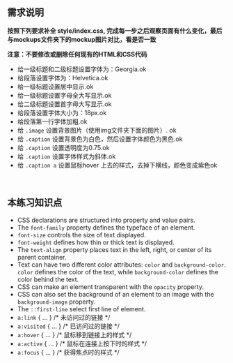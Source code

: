 ## 需求说明

**按照下列要求补全 style/index.css, 完成每一步之后观察页面有什么变化，最后与mockups文件夹下的mockup图片对比，看是否一致**

**注意：不要修改或删除任何现有的HTML和CSS代码**

- 给一级标题和二级标题设置字体为：Georgia.ok
- 给段落设置字体为：Helvetica.ok
- 给一级标题设置居中显示.ok
- 给一级标题设置字母全大写显示.ok
- 给二级标题设置首字母大写显示.ok
- 给段落设置字体大小为：18px.ok
- 给段落第一行字体加粗.ok
- 给 `.image` 设置背景图片（使用img文件夹下面的图片）. ok
- 给 `.caption` 设置背景色为白色，然后设置字体颜色为黑色.ok
- 给 `.caption` 设置透明度为0.75.ok
- 给 `.caption` 设置字体样式为斜体.ok
- 给 `.caption a` 设置鼠标hover 上去的样式，去掉下横线，颜色变成紫色ok

<br>
  
## 本练习知识点
- CSS declarations are structured into property and value pairs.
- The `font-family` property defines the typeface of an element.
- `font-size` controls the size of text displayed.
- `font-weight` defines how thin or thick text is displayed.
- The `text-align` property places text in the left, right, or center of its parent container.
- Text can have two different color attributes: `color` and `background-color`. `color` defines the color of the text, while `background-color` defines the color behind the text.
- CSS can make an element transparent with the `opacity` property.
- CSS can also set the background of an element to an image with the `background-image` property.
- The `::first-line` select first line of element.
- `a:link`    { ... }   /* 未访问过的链接 */
- `a:visited` { ... }   /* 已访问过的链接 */ 
- `a:hover`   { ... }   /* 鼠标移到链接上的样式 */
- `a:active`  { ... }   /* 鼠标在连接上按下时的样式 */
- `a:focus`   { ... }   /* 获得焦点时的样式 */

